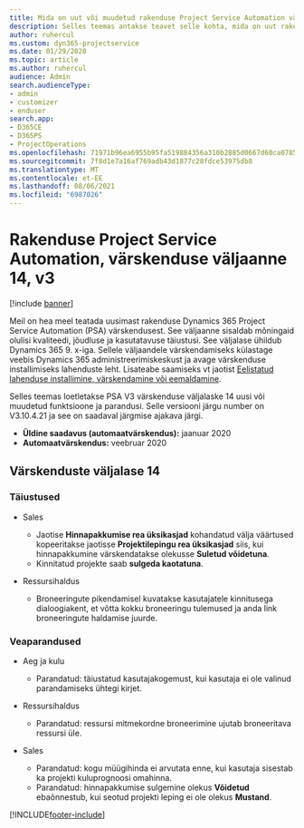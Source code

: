 ```yaml
---
title: Mida on uut või muudetud rakenduse Project Service Automation värskenduse väljaandes 14, V3
description: Selles teemas antakse teavet selle kohta, mida on uut rakenduse Project Service Automation värskenduse väljaandes 14, v3.
author: ruhercul
ms.custom: dyn365-projectservice
ms.date: 01/29/2020
ms.topic: article
ms.author: ruhercul
audience: Admin
search.audienceType:
- admin
- customizer
- enduser
search.app:
- D365CE
- D365PS
- ProjectOperations
ms.openlocfilehash: 71971b96ea6955b95fa519884356a310b2885d0667d60ca07856a444de77dc64
ms.sourcegitcommit: 7f8d1e7a16af769adb43d1877c28fdce53975db8
ms.translationtype: MT
ms.contentlocale: et-EE
ms.lasthandoff: 08/06/2021
ms.locfileid: "6987026"
---
```

# <a name="project-service-automation-update-release-14-v3"></a>Rakenduse Project Service Automation, värskenduse väljaanne 14, v3

[!include [banner](../includes/psa-now-project-operations.md)]

Meil on hea meel teatada uusimast rakenduse Dynamics 365 Project Service Automation (PSA) värskendusest. See väljaanne sisaldab mõningaid olulisi kvaliteedi, jõudluse ja kasutatavuse täiustusi. See väljalase ühildub Dynamics 365 9. x-iga. Sellele väljaandele värskendamiseks külastage veebis Dynamics 365 administreerimiskeskust ja avage värskenduse installimiseks lahenduste leht. Lisateabe saamiseks vt jaotist [Eelistatud lahenduse installimine, värskendamine või eemaldamine](/power-platform/admin/install-remove-preferred-solution).

Selles teemas loetletakse PSA V3 värskenduse väljalaske 14 uusi või muudetud funktsioone ja parandusi. Selle versiooni järgu number on V3.10.4.21 ja see on saadaval järgmise ajakava järgi.

- **Üldine saadavus (automaatvärskendus):** jaanuar 2020
- **Automaatvärskendus:** veebruar 2020

## <a name="update-release-14"></a>Värskenduste väljalase 14

### <a name="enhancements"></a>Täiustused

- Sales

     - Jaotise **Hinnapakkumise rea üksikasjad** kohandatud välja väärtused kopeeritakse jaotisse **Projektilepingu rea üksikasjad** siis, kui hinnapakkumine värskendatakse olekusse **Suletud võidetuna**.
     - Kinnitatud projekte saab **sulgeda kaotatuna**.

- Ressursihaldus

     - Broneeringute pikendamisel kuvatakse kasutajatele kinnitusega dialoogiakent, et võtta kokku broneeringu tulemused ja anda link broneeringute haldamise juurde.


### <a name="bug-fixes"></a>Veaparandused

- Aeg ja kulu

     - Parandatud: täiustatud kasutajakogemust, kui kasutaja ei ole valinud parandamiseks ühtegi kirjet.

- Ressursihaldus

     - Parandatud: ressursi mitmekordne broneerimine ujutab broneeritava ressursi üle.

- Sales

     - Parandatud: kogu müügihinda ei arvutata enne, kui kasutaja sisestab ka projekti kuluprognoosi omahinna.
     - Parandatud: hinnapakkumise sulgemine olekus **Võidetud** ebaõnnestub, kui seotud projekti leping ei ole olekus **Mustand**.



[!INCLUDE[footer-include](../includes/footer-banner.md)]